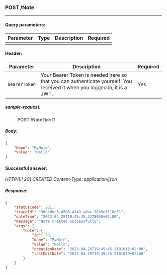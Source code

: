 ### POST /Note
---

#### Query parameters:

| Parameter | Type | Description | Required |
| --- | --- | --- | --- |
|  |  |  |  |

#### Header:

| Parameter | Description | Required |
| --- | --- | --- |
| `bearerToken` | Your Bearer Token is needed here so that you can authenticate yourself. You received it when you logged in, it is a JWT. | Yes |

##### sample-request:

> **POST /Note?id=11**

##### Body:

```json
{
    "Name": "MyNote",
    "Value": "Hello"
}
```

#### Successful answer:

*HTTP/1.1 201 CREATED
Content-Type: application/json*

##### Response:

```json
{
    "statusCode": 201,
    "traceId": "3ddcdec3-45b0-4149-adac-98b5e1118c31",
    "dateTime": "2023-04-28T19:45:45.3278068+02:00",
    "message": "Note created successfully",
    "args": {
        "note": {
            "id": 38,
            "name": "MyNote",
            "value": "Hello",
            "creationDate": "2023-04-28T19:45:45.2101015+02:00",
            "lastEditDate": "2023-04-28T19:45:45.2101039+02:00"
        }
    }
}
```
